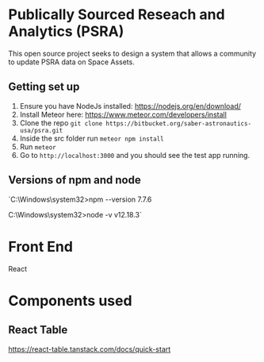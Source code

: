 # Publically Sourced Reseach and Analytics (PSRA) #

This open source project seeks to design a system that allows a community to update PSRA data on Space Assets.


## Getting set up ##

1. Ensure you have NodeJs installed: https://nodejs.org/en/download/
2. Install Meteor here: https://www.meteor.com/developers/install 
3. Clone the repo `git clone https://bitbucket.org/saber-astronautics-usa/psra.git`
4. Inside the src folder run `meteor npm install`
5. Run `meteor` 
6. Go to `http://localhost:3000` and you should see the test app running.

## Versions of npm and node
`C:\Windows\system32>npm --version
7.7.6

C:\Windows\system32>node -v
v12.18.3`


# Front End
React

# Components used

## React Table
https://react-table.tanstack.com/docs/quick-start